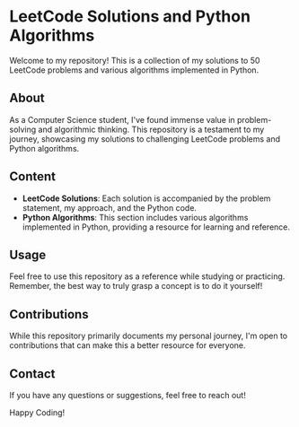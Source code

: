 # LeetCode Solutions and Python Algorithms

Welcome to my repository! This is a collection of my solutions to 50 LeetCode problems and various algorithms implemented in Python.

## About

As a Computer Science student, I've found immense value in problem-solving and algorithmic thinking. This repository is a testament to my journey, showcasing my solutions to challenging LeetCode problems and Python algorithms.

## Content

- **LeetCode Solutions**: Each solution is accompanied by the problem statement, my approach, and the Python code.
- **Python Algorithms**: This section includes various algorithms implemented in Python, providing a resource for learning and reference.

## Usage

Feel free to use this repository as a reference while studying or practicing. Remember, the best way to truly grasp a concept is to do it yourself!

## Contributions

While this repository primarily documents my personal journey, I'm open to contributions that can make this a better resource for everyone.

## Contact

If you have any questions or suggestions, feel free to reach out!

Happy Coding!
